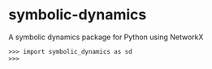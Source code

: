 # symbolic-dynamics

A symbolic dynamics package for Python using NetworkX

    >>> import symbolic_dynamics as sd
    >>> 